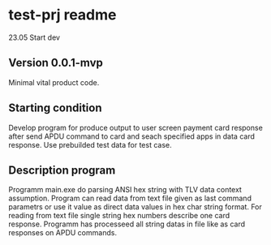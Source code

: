# test-prj readme
23.05 Start dev

## Version 0.0.1-mvp
Minimal vital product code.

## Starting condition
Develop program for produce output to user screen payment card response after send APDU command to card and seach specified apps in data card response. Use prebuilded test data for test case.

## Description program 
Programm main.exe do parsing ANSI hex string with TLV data context assumption. Program can read data from text file given as 
 last command parametrs or use it value as direct data values in hex char string format. For reading from text file single string hex numbers describe one card response. Programm has processeed all string datas in file like as card responses on  APDU commands.
